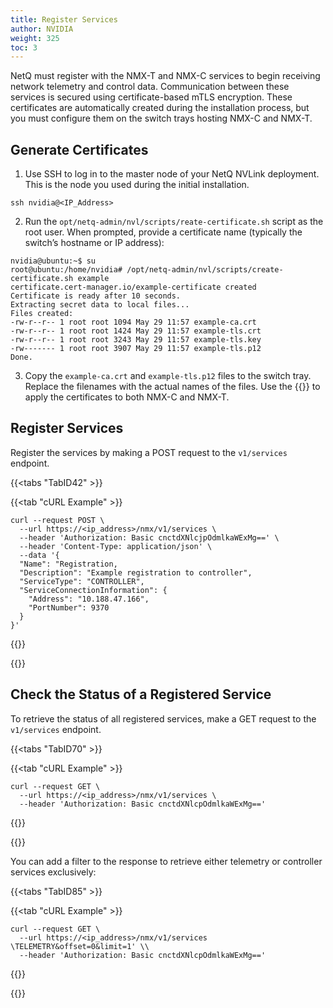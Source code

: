 ```yaml
---
title: Register Services
author: NVIDIA
weight: 325
toc: 3
---
```


NetQ must register with the NMX-T and NMX-C services to begin receiving network telemetry and control data. Communication between these services is secured using certificate-based mTLS encryption. These certificates are automatically created during the installation process, but you must configure them on the switch trays hosting NMX-C and NMX-T.

## Generate Certificates

1. Use SSH to log in to the master node of your NetQ NVLink deployment. This is the node you used during the initial installation.

```
ssh nvidia@<IP_Address>
```

2. Run the `opt/netq-admin/nvl/scripts/reate-certificate.sh` script as the root user. When prompted, provide a certificate name (typically the switch’s hostname or IP address):

```
nvidia@ubuntu:~$ su
root@ubuntu:/home/nvidia# /opt/netq-admin/nvl/scripts/create-certificate.sh example
certificate.cert-manager.io/example-certificate created
Certificate is ready after 10 seconds.
Extracting secret data to local files...
Files created:
-rw-r--r-- 1 root root 1094 May 29 11:57 example-ca.crt
-rw-r--r-- 1 root root 1424 May 29 11:57 example-tls.crt
-rw-r--r-- 1 root root 3243 May 29 11:57 example-tls.key
-rw------- 1 root root 3907 May 29 11:57 example-tls.p12
Done.
```

3. Copy the `example-ca.crt` and `example-tls.p12` files to the switch tray. Replace the filenames with the actual names of the files. Use the {{<exlink url="https://docs.nvidia.com/networking/display/nvidianvosusermanualfornvlinkswitchesv25022225/cluster+manager+commands" text="NVOS cluster manager commands">}} to apply the certificates to both NMX-C and NMX-T.

## Register Services

Register the services by making a POST request to the `v1/services` endpoint.

{{<tabs "TabID42" >}}

{{<tab "cURL Example" >}}

```
curl --request POST \
  --url https://<ip_address>/nmx/v1/services \
  --header 'Authorization: Basic cnctdXNlcjpOdmlkaWExMg==' \
  --header 'Content-Type: application/json' \
  --data '{
  "Name": "Registration,
  "Description": "Example registration to controller",
  "ServiceType": "CONTROLLER",
  "ServiceConnectionInformation": {
    "Address": "10.188.47.166",
    "PortNumber": 9370
  }
}'
```

{{</tab>}}

{{</tabs>}}

## Check the Status of a Registered Service

To retrieve the status of all registered services, make a GET request to the `v1/services` endpoint.

{{<tabs "TabID70" >}}

{{<tab "cURL Example" >}}
```
curl --request GET \
  --url https://<ip_address>/nmx/v1/services \
  --header 'Authorization: Basic cnctdXNlcpOdmlkaWExMg=='
```

{{</tab>}}

{{</tabs>}}

You can add a filter to the response to retrieve either telemetry or controller services exclusively:

{{<tabs "TabID85" >}}

{{<tab "cURL Example" >}}
```
curl --request GET \
  --url https://<ip_address>/nmx/v1/services \TELEMETRY&offset=0&limit=1' \\
  --header 'Authorization: Basic cnctdXNlcpOdmlkaWExMg=='
```

{{</tab>}}

{{</tabs>}}

